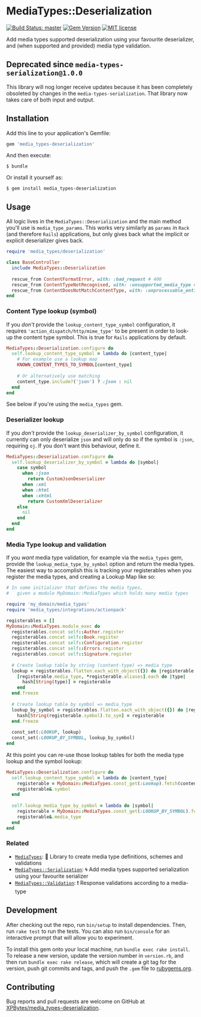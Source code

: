 # MediaTypes::Deserialization

[![Build Status: master](https://travis-ci.com/XPBytes/media_types-deserialization.svg)](https://travis-ci.com/XPBytes/media_types-deserialization)
[![Gem Version](https://badge.fury.io/rb/media_types-deserialization.svg)](https://badge.fury.io/rb/media_types-deserialization)
[![MIT license](http://img.shields.io/badge/license-MIT-brightgreen.svg)](http://opensource.org/licenses/MIT)

Add media types supported deserialization using your favourite deserializer, and (when supported and provided) media 
type validation.


## Deprecated since `media-types-serialization@1.0.0`

This library will nog longer receive updates because it has been completely obsoleted by changes in the `media-types-serialization`. That library now takes care of both input and output.

## Installation

Add this line to your application's Gemfile:

```ruby
gem 'media_types-deserialization'
```

And then execute:

    $ bundle

Or install it yourself as:

    $ gem install media_types-deserialization

## Usage

All logic lives in the `MediaTypes::Deserialization` and the main method you'll use is `media_type_params`. This works
very similarly as `params` in `Rack` (and therefore `Rails`) applications, but only gives back what the implicit or
explicit deserializer gives back.

```ruby
require 'media_types/deserialization'

class BaseController
  include MediaTypes::Deserialization
  
  rescue_from ContentFormatError, with: :bad_request # 400
  rescue_from ContentTypeNotRecognised, with: :unsupported_media_type # 415
  rescue_from ContentDoesNotMatchContentType, with: :unprocessable_entity # 422 
end
```

### Content Type lookup (symbol)

If you _don't_ provide the `lookup_content_type_symbol` configuration, it requires `'action_dispatch/http/mime_type'` to
be present in order to look-up the content type symbol. This is true for `Rails` applications by default.

```ruby
MediaTypes::Deserialization.configure do
  self.lookup_content_type_symbol = lambda do |content_type|
    # For example use a lookup map
    KNOWN_CONTENT_TYPES_TO_SYMBOL[content_type]
    
    # Or alternatively use matching
    content_type.include?('json') ? :json : nil 
  end
end
```

See below if you're using the `media_types` gem.

### Deserializer lookup

If you _don't_ provide the `lookup_deserializer_by_symbol` configuration, it currently can only deserialize `json` and
will only do so if the symbol is `:json`, requiring `oj`. If you don't want this behaviour, define it.

```ruby
MediaTypes::Deserialization.configure do
  self.lookup_deserializer_by_symbol = lambda do |symbol|
    case symbol
      when :json
        return CustomJsonDeserializer
      when :xml
      when :html
      when :xhtml
        return CustomXmlDeserializer
    else
      nil
    end
  end
end
```

### Media Type lookup and validation

If you *want* media type validation, for example via the `media_types` gem, provide the `lookup_media_type_by_symbol`
option and return the media types. The easiest way to accomplish this is tracking your registerables when you register
the media types, and creating a Lookup Map like so:

```ruby
# In some initializer that defines the media types,
#   given a module MyDomain::MediaTypes which holds many media types

require 'my_domain/media_types'
require 'media_types/integrations/actionpack'

registerables = []
MyDomain::MediaTypes.module_exec do
  registerables.concat self::Author.register
  registerables.concat self::Book.register
  registerables.concat self::Configuration.register
  registerables.concat self::Errors.register 
  registerables.concat self::Signature.register
  
  # Create lookup table by string (content-type) => media type
  lookup = registerables.flatten.each_with_object({}) do |registerable, hash|
    [registerable.media_type, *registerable.aliases].each do |type|
      hash[String(type)] = registerable
    end
  end.freeze
    
  # Create lookup table by symbol => media_type
  lookup_by_symbol = registerables.flatten.each_with_object({}) do |registerable, hash|
    hash[String(registerable.symbol).to_sym] = registerable
  end.freeze
    
  const_set(:LOOKUP, lookup)
  const_set(:LOOKUP_BY_SYMBOL, lookup_by_symbol)
end 
```

At this point you can re-use those lookup tables for both the media type lookup and the symbol lookup:

```ruby
MediaTypes::Deserialization.configure do
  self.lookup_content_type_symbol = lambda do |content_type|
    registerable = MyDomain::MediaTypes.const_get(:Lookup).fetch(content_type) { nil }
    registerable&.symbol
  end
  
  self.lookup_media_type_by_symbol = lambda do |symbol|
    registerable = MyDomain::MediaTypes.const_get(:LOOKUP_BY_SYMBOL).fetch(symbol) { nil }
    registerable&.media_type
  end
end
```

### Related

- [`MediaTypes`](https://github.com/SleeplessByte/media-types-ruby): :gem: Library to create media type definitions, schemes and validations
- [`MediaTypes::Serialization`](https://github.com/XPBytes/media_types-serialization): :cyclone: Add media types supported serialization using your favourite serializer
- [`MediaTypes::Validation`](https://github.com/XPBytes/media_types-validation): :heavy_exclamation_mark: Response validations according to a media-type

## Development

After checking out the repo, run `bin/setup` to install dependencies. Then, run `rake test` to run the tests. You can
also run `bin/console` for an interactive prompt that will allow you to experiment.

To install this gem onto your local machine, run `bundle exec rake install`. To release a new version, update the
version number in `version.rb`, and then run `bundle exec rake release`, which will create a git tag for the version,
push git commits and tags, and push the `.gem` file to [rubygems.org](https://rubygems.org).

## Contributing

Bug reports and pull requests are welcome on GitHub at [XPBytes/media_types-deserialization](https://github.com/XPBytes/media_types-deserialization).
